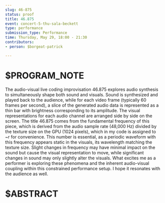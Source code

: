 ```yaml
---
slug: 46-875
status: proof
title: 46.875
event: concert-5-thu-sala-beckett
type: performance
submission_type: Performance
time: Thursday, May 29, 18:00 - 21:30
contributors:
- person: $borgeat-patrick

---
```


# $PROGRAM_NOTE

The audio-visual live coding improvisation 46.875 explores audio synthesis to
simultaneously shape both sound and visuals. Sound is synthesized and played
back to the audience, while for each video frame (typically 60 frames per second),
a slice of the generated audio data is represented as a thin bar with brightness
corresponding to its amplitude. The visual representations for each audio channel
are arranged side by side on the screen.
The title 46.875 comes from the fundamental frequency of this piece, which is
derived from the audio sample rate (48,000 Hz) divided by the texture size on
the GPU (1024 pixels), which in my code is assigned to ~r for convenience. This
number is essential, as a periodic waveform with this frequency appears static in
the visuals, its wavelength matching the texture size. Slight changes in frequency
may have minimal impact on the sound but cause the visual representation
to move, while significant changes in sound may only slightly alter the visuals.
What excites me as a performer is exploring these phenomena and the inherent
audio-visual coupling within this constrained performance setup. I hope it
resonates with the audience as well.

# $ABSTRACT



